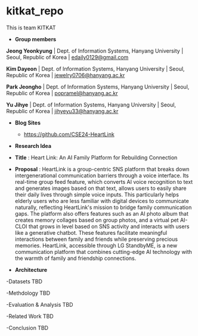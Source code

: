 # kitkat_repo
This is team KITKAT

- **Group members**

**Jeong Yeonkyung** |
Dept. of Information Systems, Hanyang University |
Seoul, Republic of Korea |
[edaily0129@gmail.com](mailto:edaily0129@gmail.com)

**Kim Dayeon** |
Dept. of Information Systems, Hanyang University |
Seoul, Republic of Korea |
[jewelry0706@hanyang.ac.kr](mailto:jewelry0706@hanyang.ac.kr)

**Park Jeongho** |
Dept. of Information Systems, Hanyang University | 
Seoul, Republic of Korea | 
[popramel@hanyang.ac.kr](mailto:popramel@hanyang.ac.kr)

**Yu Jihye** |
Dept. of Information Systems, Hanyang University |
Seoul, Republic of Korea |
[jihyeyu33@hanyang.ac.kr](mailto:jihyeyu33@hanyang.ac.kr)

- **Blog Sites**

  - https://github.com/CSE24-HeartLink

- **Research Idea**

- **Title** : Heart Link: An AI Family Platform for Rebuilding Connection

- **Proposal** : HeartLink is a group-centric SNS platform that breaks down intergenerational communication barriers through a voice interface. Its real-time group feed feature, which converts AI voice recognition to text and generates images based on that text, allows users to easily share their daily lives through simple voice inputs. This particularly helps elderly users who are less familiar with digital devices to communicate naturally, reflecting HeartLink's mission to bridge family communication gaps. The platform also offers features such as an AI photo album that creates memory collages based on group photos, and a virtual pet AI-CLOI that grows in level based on SNS activity and interacts with users like a generative chatbot. These features facilitate meaningful interactions between family and friends while preserving precious memories. HeartLink, accessible through LG StandbyME, is a new communication platform that combines cutting-edge AI technology with the warmth of family and friendship connections.

- **Architecture**


-Datasets
TBD

-Methdology
TBD

-Evaluation & Analysis
TBD

-Related Work
TBD

-Conclusion
TBD
